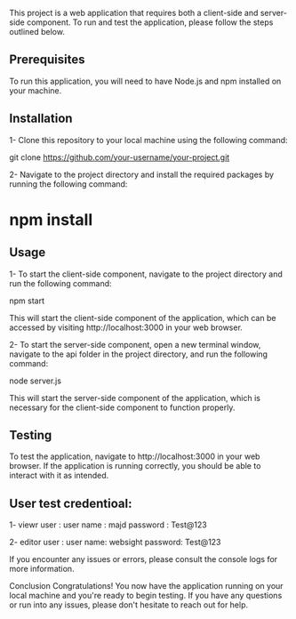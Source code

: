 This project is a web application that requires both a client-side and server-side component. To run and test the application, please follow the steps outlined below.

## Prerequisites
To run this application, you will need to have Node.js and npm installed on your machine.

## Installation
1- Clone this repository to your local machine using the following command:

git clone https://github.com/your-username/your-project.git

2- Navigate to the project directory and install the required packages by running the following command:

# npm install 

## Usage
1- To start the client-side component, navigate to the project directory and run the following command:

npm start

This will start the client-side component of the application, which can be accessed by visiting http://localhost:3000 in your web browser.

2- To start the server-side component, open a new terminal window, navigate to the api folder in the project directory, and run the following command:

node server.js

This will start the server-side component of the application, which is necessary for the client-side component to function properly.

## Testing
To test the application, navigate to http://localhost:3000 in your web browser. If the application is running correctly, you should be able to interact with it as intended.

## User test credentioal:

1- viewr user :
user name : majd
password : Test@123

2- editor user :
user name: websight
password: Test@123

If you encounter any issues or errors, please consult the console logs for more information.

Conclusion
Congratulations! You now have the application running on your local machine and you're ready to begin testing. If you have any questions or run into any issues, please don't hesitate to reach out for help.
